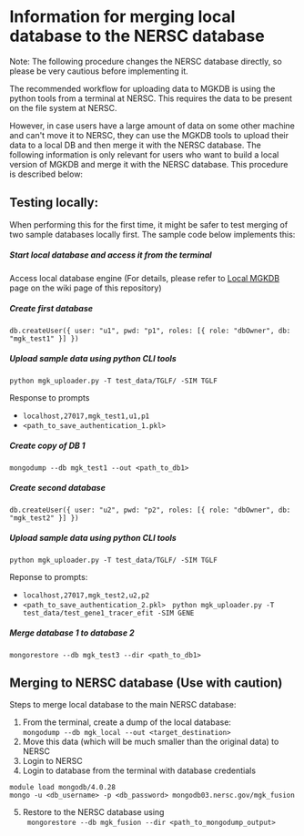 # Information for merging local database to the NERSC database 

Note: The following procedure changes the NERSC database directly, so please be very cautious before implementing it.

The recommended workflow for uploading data to MGKDB is using the python tools from a terminal at NERSC. This requires the data to be present on the file system at NERSC.

However, in case users have a large amount of data on some other machine and can't move it to NERSC, they can use the MGKDB tools to upload their data to a local DB and then merge it with the NERSC database. 
The following information is only relevant for users who want to build a local version of MGKDB and merge it with the NERSC database. This procedure is described below: 

## Testing locally: 
When performing this for the first time, it might be safer to test merging of two sample databases locally first. 
The sample code below implements this: 

##### Start local database and access it from the terminal
Access local database engine (For details, please refer to [Local MGKDB](https://github.com/Sapientai/MGKDB/wiki/Local-MGKDB) page on the wiki page of this repository)

##### Create first database 
```use mgk_test1
db.createUser({ user: "u1", pwd: "p1", roles: [{ role: "dbOwner", db: "mgk_test1" }] })
```
##### Upload sample data using python CLI tools
`python mgk_uploader.py -T test_data/TGLF/ -SIM TGLF`

Response to prompts 
- `localhost,27017,mgk_test1,u1,p1`
- `<path_to_save_authentication_1.pkl>`
##### Create copy of DB 1
`mongodump --db mgk_test1 --out <path_to_db1>`

##### Create second database 
```use mgk_test2
db.createUser({ user: "u2", pwd: "p2", roles: [{ role: "dbOwner", db: "mgk_test2" }] })
```
##### Upload sample data using python CLI tools
`python mgk_uploader.py -T test_data/TGLF/ -SIM TGLF`

Reponse to prompts:
- `localhost,27017,mgk_test2,u2,p2`
- `<path_to_save_authentication_2.pkl>`
 
`python mgk_uploader.py -T test_data/test_gene1_tracer_efit -SIM GENE`

##### Merge database 1 to database 2
`mongorestore --db mgk_test3 --dir <path_to_db1>`

## Merging to NERSC database (Use with caution)
Steps to merge local database to the main NERSC database: 
1. From the terminal, create a dump of the local database: \
   ```mongodump --db mgk_local --out <target_destination>```
2. Move this data (which will be much smaller than the original data) to NERSC 
3. Login to NERSC
4. Login to database from the terminal with database credentials
```
module load mongodb/4.0.28
mongo -u <db_username> -p <db_password> mongodb03.nersc.gov/mgk_fusion
```
5. Restore to the NERSC database using \
   ``` mongorestore --db mgk_fusion --dir <path_to_mongodump_output>```


